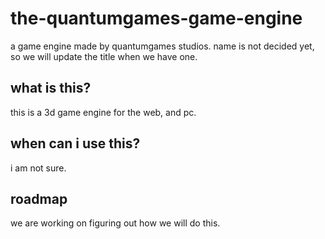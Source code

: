 # the-quantumgames-game-engine
a game engine made by quantumgames studios. name is not decided yet, so we will update the title when we have one.
## what is this? ##
this is a 3d game engine for the web, and pc.
## when can i use this? ##
i am not sure.
## roadmap ##
we are working on figuring out how we will do this.
